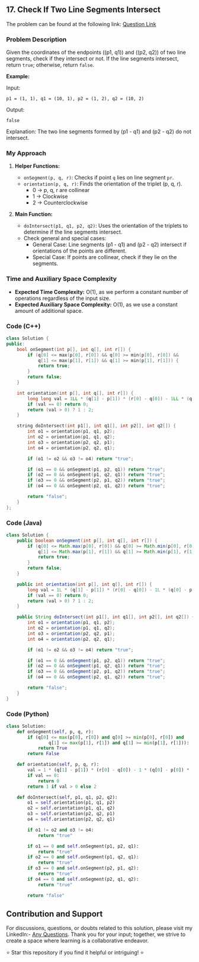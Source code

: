 ## 17. Check If Two Line Segments Intersect

The problem can be found at the following link: [Question Link](https://www.geeksforgeeks.org/problems/check-if-two-line-segments-intersect0017/1)

### Problem Description

Given the coordinates of the endpoints \((p1, q1)\) and \((p2, q2)\) of two line segments, check if they intersect or not. If the line segments intersect, return `true`; otherwise, return `false`.

**Example:**

Input:
```
p1 = (1, 1), q1 = (10, 1), p2 = (1, 2), q2 = (10, 2)
```
Output:
```
false
```
Explanation:
The two line segments formed by \(p1 - q1\) and \(p2 - q2\) do not intersect.

### My Approach

1. **Helper Functions:**
    - `onSegment(p, q, r)`: Checks if point `q` lies on line segment `pr`.
    - `orientation(p, q, r)`: Finds the orientation of the triplet (p, q, r).
      - 0 -> p, q, r are collinear
      - 1 -> Clockwise
      - 2 -> Counterclockwise

2. **Main Function:**
    - `doIntersect(p1, q1, p2, q2)`: Uses the orientation of the triplets to determine if the line segments intersect.
    - Check general and special cases:
        - General Case: Line segments \(p1 - q1\) and \(p2 - q2\) intersect if orientations of the points are different.
        - Special Case: If points are collinear, check if they lie on the segments.

### Time and Auxiliary Space Complexity

- **Expected Time Complexity:** O(1), as we perform a constant number of operations regardless of the input size.
- **Expected Auxiliary Space Complexity:** O(1), as we use a constant amount of additional space.

### Code (C++)

```cpp
class Solution {
public:
    bool onSegment(int p[], int q[], int r[]) {
        if (q[0] <= max(p[0], r[0]) && q[0] >= min(p[0], r[0]) &&
            q[1] <= max(p[1], r[1]) && q[1] >= min(p[1], r[1])) {
            return true;
        }
        return false;
    }

    int orientation(int p[], int q[], int r[]) {
        long long val = 1LL * (q[1] - p[1]) * (r[0] - q[0]) - 1LL * (q[0] - p[0]) * (r[1] - q[1]);
        if (val == 0) return 0;
        return (val > 0) ? 1 : 2;
    }

    string doIntersect(int p1[], int q1[], int p2[], int q2[]) {
        int o1 = orientation(p1, q1, p2);
        int o2 = orientation(p1, q1, q2);
        int o3 = orientation(p2, q2, p1);
        int o4 = orientation(p2, q2, q1);

        if (o1 != o2 && o3 != o4) return "true";

        if (o1 == 0 && onSegment(p1, p2, q1)) return "true";
        if (o2 == 0 && onSegment(p1, q2, q1)) return "true";
        if (o3 == 0 && onSegment(p2, p1, q2)) return "true";
        if (o4 == 0 && onSegment(p2, q1, q2)) return "true";

        return "false";
    }
};
```

### Code (Java)

```java
class Solution {
    public boolean onSegment(int p[], int q[], int r[]) {
        if (q[0] <= Math.max(p[0], r[0]) && q[0] >= Math.min(p[0], r[0]) &&
            q[1] <= Math.max(p[1], r[1]) && q[1] >= Math.min(p[1], r[1])) {
            return true;
        }
        return false;
    }

    public int orientation(int p[], int q[], int r[]) {
        long val = 1L * (q[1] - p[1]) * (r[0] - q[0]) - 1L * (q[0] - p[0]) * (r[1] - q[1]);
        if (val == 0) return 0;
        return (val > 0) ? 1 : 2;
    }

    public String doIntersect(int p1[], int q1[], int p2[], int q2[]) {
        int o1 = orientation(p1, q1, p2);
        int o2 = orientation(p1, q1, q2);
        int o3 = orientation(p2, q2, p1);
        int o4 = orientation(p2, q2, q1);

        if (o1 != o2 && o3 != o4) return "true";

        if (o1 == 0 && onSegment(p1, p2, q1)) return "true";
        if (o2 == 0 && onSegment(p1, q2, q1)) return "true";
        if (o3 == 0 && onSegment(p2, p1, q2)) return "true";
        if (o4 == 0 && onSegment(p2, q1, q2)) return "true";

        return "false";
    }
}
```

### Code (Python)

```python
class Solution:
    def onSegment(self, p, q, r):
        if (q[0] <= max(p[0], r[0]) and q[0] >= min(p[0], r[0]) and
                q[1] <= max(p[1], r[1]) and q[1] >= min(p[1], r[1])):
            return True
        return False

    def orientation(self, p, q, r):
        val = 1 * (q[1] - p[1]) * (r[0] - q[0]) - 1 * (q[0] - p[0]) * (r[1] - q[1])
        if val == 0:
            return 0
        return 1 if val > 0 else 2

    def doIntersect(self, p1, q1, p2, q2):
        o1 = self.orientation(p1, q1, p2)
        o2 = self.orientation(p1, q1, q2)
        o3 = self.orientation(p2, q2, p1)
        o4 = self.orientation(p2, q2, q1)

        if o1 != o2 and o3 != o4:
            return "true"

        if o1 == 0 and self.onSegment(p1, p2, q1):
            return "true"
        if o2 == 0 and self.onSegment(p1, q2, q1):
            return "true"
        if o3 == 0 and self.onSegment(p2, p1, q2):
            return "true"
        if o4 == 0 and self.onSegment(p2, q1, q2):
            return "true"

        return "false"
```

## Contribution and Support

For discussions, questions, or doubts related to this solution, please visit my LinkedIn:- [Any Questions](https://www.linkedin.com/in/het-patel-8b110525a/). Thank you for your input; together, we strive to create a space where learning is a collaborative endeavor.

⭐ Star this repository if you find it helpful or intriguing! ⭐
